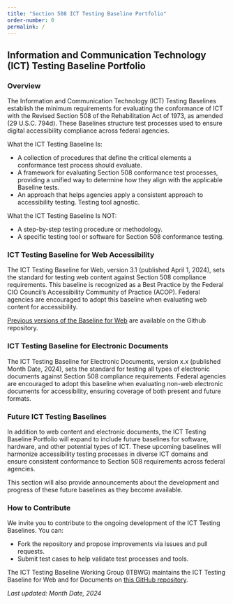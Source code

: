 ```yaml
---
title: "Section 508 ICT Testing Baseline Portfolio"
order-number: 0
permalink: /
---
```


## Information and Communication Technology (ICT) Testing Baseline Portfolio

### Overview
The Information and Communication Technology (ICT) Testing Baselines establish the minimum requirements for evaluating the conformance of ICT with the Revised Section 508 of the Rehabilitation Act of 1973, as amended (29 U.S.C. 794d). These Baselines structure test processes used to ensure digital accessibility compliance across federal agencies.

What the ICT Testing Baseline Is:
- A collection of procedures that define the critical elements a conformance test process should evaluate.
- A framework for evaluating Section 508 conformance test processes, providing a unified way to determine how they align with the applicable Baseline tests.
- An approach that helps agencies apply a consistent approach to accessibility testing.
Testing tool agnostic.

What the ICT Testing Baseline Is NOT:
- A step-by-step testing procedure or methodology.
- A specific testing tool or software for Section 508 conformance testing.

### ICT Testing Baseline for Web Accessibility
The ICT Testing Baseline for Web, version 3.1 (published April 1, 2024), sets the standard for testing web content against Section 508 compliance requirements. This baseline is recognized as a Best Practice by the Federal CIO Council’s Accessibility Community of Practice (ACOP). Federal agencies are encouraged to adopt this baseline when evaluating web content for accessibility.

[Previous versions of the Baseline for Web](https://github.com/atbcb/ICTTestingBaseline/releases) are available on the Github repository.

### ICT Testing Baseline for Electronic Documents
The ICT Testing Baseline for Electronic Documents, version x.x (published Month Date, 2024), sets the standard for testing all types of electronic documents against Section 508 compliance requirements. Federal agencies are encouraged to adopt this baseline when evaluating non-web electronic documents for accessibility, ensuring coverage of both present and future formats.

### Future ICT Testing Baselines
In addition to web content and electronic documents, the ICT Testing Baseline Portfolio will expand to include future baselines for software, hardware, and other potential types of ICT. These upcoming baselines will harmonize accessibility testing processes in diverse ICT domains and ensure consistent conformance to Section 508 requirements across federal agencies.

This section will also provide announcements about the development and progress of these future baselines as they become available.

### How to Contribute
We invite you to contribute to the ongoing development of the ICT Testing Baselines. You can:
- Fork the repository and propose improvements via issues and pull requests.
- Submit test cases to help validate test processes and tools.

The ICT Testing Baseline Working Group (ITBWG) maintains the ICT Testing Baseline for Web and for Documents on [this GitHub repository](https://github.com/atbcb/ICTTestingBaseline).  

<i>Last updated: Month Date, 2024</i>
